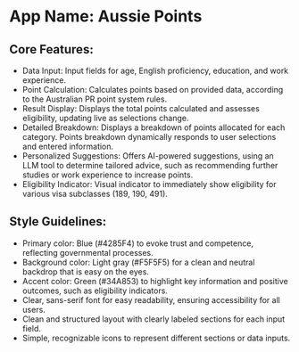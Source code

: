 # **App Name**: Aussie Points

## Core Features:

- Data Input: Input fields for age, English proficiency, education, and work experience.
- Point Calculation: Calculates points based on provided data, according to the Australian PR point system rules.
- Result Display: Displays the total points calculated and assesses eligibility, updating live as selections change.
- Detailed Breakdown: Displays a breakdown of points allocated for each category. Points breakdown dynamically responds to user selections and entered information.
- Personalized Suggestions: Offers AI-powered suggestions, using an LLM tool to determine tailored advice, such as recommending further studies or work experience to increase points.
- Eligibility Indicator: Visual indicator to immediately show eligibility for various visa subclasses (189, 190, 491).

## Style Guidelines:

- Primary color: Blue (#4285F4) to evoke trust and competence, reflecting governmental processes.
- Background color: Light gray (#F5F5F5) for a clean and neutral backdrop that is easy on the eyes.
- Accent color: Green (#34A853) to highlight key information and positive outcomes, such as eligibility indicators.
- Clear, sans-serif font for easy readability, ensuring accessibility for all users.
- Clean and structured layout with clearly labeled sections for each input field.
- Simple, recognizable icons to represent different sections or data inputs.